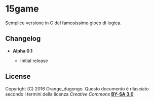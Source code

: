 # 15game

Semplice versione in C del famosissimo gioco di logica.

## Changelog

- **Alpha 0.1**

  - Initial release

## License

Copyright (C) 2016 Orange_dugongo. Questo documento è rilasciato secondo i termini della licenza _Creative Commons_ [**BY-SA 3.0**](http://creativecommons.org/licenses/by-sa/3.0/it/deed.it)

